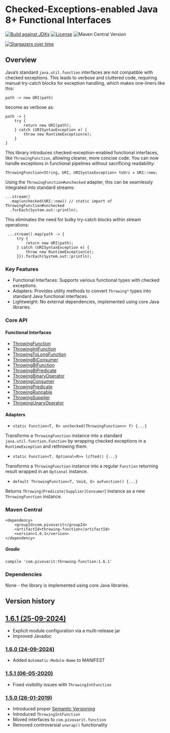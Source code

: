 # Checked-Exceptions-enabled Java 8+ Functional Interfaces

[![Build against JDKs](https://github.com/pivovarit/throwing-function/actions/workflows/build.yml/badge.svg)](https://github.com/pivovarit/throwing-function/actions/workflows/build.yml)
[![License](http://img.shields.io/:license-apache-blue.svg)](http://www.apache.org/licenses/LICENSE-2.0.html)
![Maven Central Version](https://img.shields.io/maven-central/v/com.pivovarit/throwing-function)


[![Stargazers over time](https://starchart.cc/pivovarit/throwing-function.svg?variant=adaptive)](https://starchart.cc/pivovarit/throwing-function)

## Overview

Java’s standard `java.util.function` interfaces are not compatible with checked exceptions. This leads to verbose and cluttered code, requiring manual try-catch blocks for exception handling, which makes one-liners like this:

```
path -> new URI(path)
```
become as verbose as:

```
path -> {
    try {
        return new URI(path);
    } catch (URISyntaxException e) {
        throw new RuntimeException(e);
    }
}
```    

This library introduces checked-exception-enabled functional interfaces, like `ThrowingFunction`, allowing cleaner, more concise code. You can now handle exceptions in functional pipelines without sacrificing readability:

    ThrowingFunction<String, URI, URISyntaxException> toUri = URI::new;

Using the `ThrowingFunction#unchecked` adapter, this can be seamlessly integrated into standard streams:

    ...stream()
      .map(unchecked(URI::new)) // static import of ThrowingFunction#unchecked
      .forEach(System.out::println);

This eliminates the need for bulky try-catch blocks within stream operations:

     ...stream().map(path -> {
         try {
             return new URI(path);
         } catch (URISyntaxException e) {
             throw new RuntimeException(e);
         }}).forEach(System.out::println);

### Key Features

- Functional Interfaces: Supports various functional types with checked exceptions.
- Adapters: Provides utility methods to convert `Throwing*` types into standard Java functional interfaces.
- Lightweight: No external dependencies, implemented using core Java libraries.

### Core API

#### Functional Interfaces

- [ThrowingFunction](https://github.com/pivovarit/throwing-function/blob/master/src/main/java/com/pivovarit/function/ThrowingFunction.java)
- [ThrowingIntFunction](https://github.com/pivovarit/throwing-function/blob/master/src/main/java/com/pivovarit/function/ThrowingIntFunction.java)
- [ThrowingToLongFunction](https://github.com/pivovarit/throwing-function/blob/master/src/main/java/com/pivovarit/function/ThrowingToLongFunction.java)
- [ThrowingBiConsumer](https://github.com/pivovarit/throwing-function/blob/master/src/main/java/com/pivovarit/function/ThrowingBiConsumer.java)
- [ThrowingBiFunction](https://github.com/pivovarit/throwing-function/blob/master/src/main/java/com/pivovarit/function/ThrowingBiFunction.java)
- [ThrowingBiPredicate](https://github.com/pivovarit/throwing-function/blob/master/src/main/java/com/pivovarit/function/ThrowingBiPredicate.java)
- [ThrowingBinaryOperator](https://github.com/pivovarit/throwing-function/blob/master/src/main/java/com/pivovarit/function/ThrowingBinaryOperator.java)
- [ThrowingConsumer](https://github.com/pivovarit/throwing-function/blob/master/src/main/java/com/pivovarit/function/ThrowingConsumer.java)
- [ThrowingPredicate](https://github.com/pivovarit/throwing-function/blob/master/src/main/java/com/pivovarit/function/ThrowingPredicate.java)
- [ThrowingRunnable](https://github.com/pivovarit/throwing-function/blob/master/src/main/java/com/pivovarit/function/ThrowingRunnable.java)
- [ThrowingSupplier](https://github.com/pivovarit/throwing-function/blob/master/src/main/java/com/pivovarit/function/ThrowingSupplier.java)
- [ThrowingUnaryOperator](https://github.com/pivovarit/throwing-function/blob/master/src/main/java/com/pivovarit/function/ThrowingUnaryOperator.java)


#### Adapters
+ `static Function<T, R> unchecked(ThrowingFunction<> f) {...}`

Transforms a `ThrowingFunction` instance into a standard `java.util.function.Function` by wrapping checked exceptions in a `RuntimeException` and rethrowing them. 

+ `static Function<T, Optional<R>> lifted() {...}`

Transforms a `ThrowingFunction` instance into a regular `Function` returning result wrapped in an `Optional` instance. 

+ `default ThrowingFunction<T, Void, E> asFunction() {...}`

Returns `Throwing(Predicate|Supplier|Consumer`) instance as a new `ThrowingFunction` instance.

### Maven Central

    <dependency>
        <groupId>com.pivovarit</groupId>
        <artifactId>throwing-function</artifactId>
        <version>1.6.1</version>
    </dependency>
    
##### Gradle

    compile 'com.pivovarit:throwing-function:1.6.1'

### Dependencies

None - the library is implemented using core Java libraries.

## Version history

## [1.6.1 (25-09-2024)](https://github.com/pivovarit/throwing-function/releases/tag/1.6.1)

* Explicit module configuration via a multi-release jar
* Improved Javadoc 

### [1.6.0 (24-09-2024)](https://github.com/pivovarit/throwing-function/releases/tag/1.6.0)

* Added `Automatic-Module-Name` to MANIFEST

### [1.5.1 (06-05-2020)](https://github.com/pivovarit/throwing-function/releases/tag/1.5.1)

* Fixed visibility issues with `ThrowingIntFunction`

### [1.5.0 (26-01-2019)](https://github.com/pivovarit/throwing-function/releases/tag/1.5.0)

* Introduced proper [Semantic Versioning](https://semver.org)
* Introduced `ThrowingIntFunction`
* Moved interfaces to `com.pivovarit.function`
* Removed controversial `unwrap()` functionality
